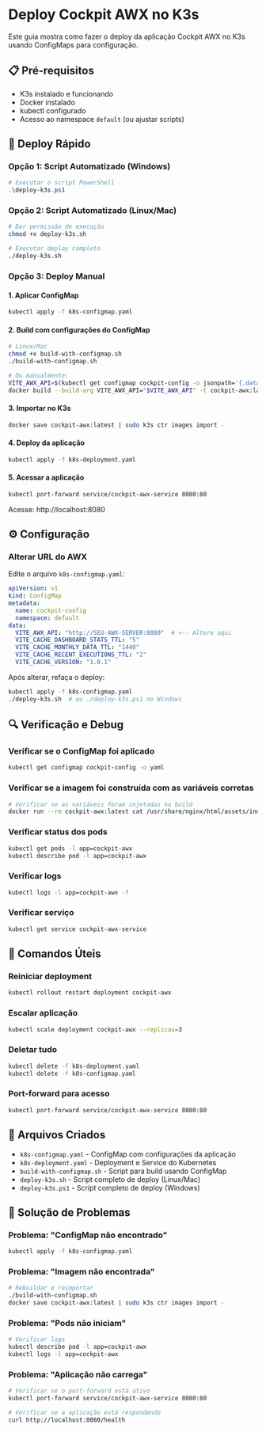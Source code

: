 # Deploy Cockpit AWX no K3s

Este guia mostra como fazer o deploy da aplicação Cockpit AWX no K3s usando ConfigMaps para configuração.

## 📋 Pré-requisitos

- K3s instalado e funcionando
- Docker instalado
- kubectl configurado
- Acesso ao namespace `default` (ou ajustar scripts)

## 🚀 Deploy Rápido

### Opção 1: Script Automatizado (Windows)
```powershell
# Executar o script PowerShell
.\deploy-k3s.ps1
```

### Opção 2: Script Automatizado (Linux/Mac)
```bash
# Dar permissão de execução
chmod +x deploy-k3s.sh

# Executar deploy completo
./deploy-k3s.sh
```

### Opção 3: Deploy Manual

#### 1. Aplicar ConfigMap
```bash
kubectl apply -f k8s-configmap.yaml
```

#### 2. Build com configurações do ConfigMap
```bash
# Linux/Mac
chmod +x build-with-configmap.sh
./build-with-configmap.sh

# Ou manualmente:
VITE_AWX_API=$(kubectl get configmap cockpit-config -o jsonpath='{.data.VITE_AWX_API}')
docker build --build-arg VITE_AWX_API="$VITE_AWX_API" -t cockpit-awx:latest .
```

#### 3. Importar no K3s
```bash
docker save cockpit-awx:latest | sudo k3s ctr images import -
```

#### 4. Deploy da aplicação
```bash
kubectl apply -f k8s-deployment.yaml
```

#### 5. Acessar a aplicação
```bash
kubectl port-forward service/cockpit-awx-service 8080:80
```

Acesse: http://localhost:8080

## ⚙️ Configuração

### Alterar URL do AWX

Edite o arquivo `k8s-configmap.yaml`:

```yaml
apiVersion: v1
kind: ConfigMap
metadata:
  name: cockpit-config
  namespace: default
data:
  VITE_AWX_API: "http://SEU-AWX-SERVER:8080"  # <-- Altere aqui
  VITE_CACHE_DASHBOARD_STATS_TTL: "5"
  VITE_CACHE_MONTHLY_DATA_TTL: "1440"
  VITE_CACHE_RECENT_EXECUTIONS_TTL: "2"
  VITE_CACHE_VERSION: "1.0.1"
```

Após alterar, refaça o deploy:
```bash
kubectl apply -f k8s-configmap.yaml
./deploy-k3s.sh  # ou ./deploy-k3s.ps1 no Windows
```

## 🔍 Verificação e Debug

### Verificar se o ConfigMap foi aplicado
```bash
kubectl get configmap cockpit-config -o yaml
```

### Verificar se a imagem foi construída com as variáveis corretas
```bash
# Verificar se as variáveis foram injetadas no build
docker run --rm cockpit-awx:latest cat /usr/share/nginx/html/assets/index-*.js | grep -o "VITE_AWX_API.*" | head -1
```

### Verificar status dos pods
```bash
kubectl get pods -l app=cockpit-awx
kubectl describe pod -l app=cockpit-awx
```

### Verificar logs
```bash
kubectl logs -l app=cockpit-awx -f
```

### Verificar serviço
```bash
kubectl get service cockpit-awx-service
```

## 🔧 Comandos Úteis

### Reiniciar deployment
```bash
kubectl rollout restart deployment cockpit-awx
```

### Escalar aplicação
```bash
kubectl scale deployment cockpit-awx --replicas=3
```

### Deletar tudo
```bash
kubectl delete -f k8s-deployment.yaml
kubectl delete -f k8s-configmap.yaml
```

### Port-forward para acesso
```bash
kubectl port-forward service/cockpit-awx-service 8080:80
```

## 📁 Arquivos Criados

- `k8s-configmap.yaml` - ConfigMap com configurações da aplicação
- `k8s-deployment.yaml` - Deployment e Service do Kubernetes
- `build-with-configmap.sh` - Script para build usando ConfigMap
- `deploy-k3s.sh` - Script completo de deploy (Linux/Mac)
- `deploy-k3s.ps1` - Script completo de deploy (Windows)

## 🚨 Solução de Problemas

### Problema: "ConfigMap não encontrado"
```bash
kubectl apply -f k8s-configmap.yaml
```

### Problema: "Imagem não encontrada"
```bash
# Rebuildar e reimportar
./build-with-configmap.sh
docker save cockpit-awx:latest | sudo k3s ctr images import -
```

### Problema: "Pods não iniciam"
```bash
# Verificar logs
kubectl describe pod -l app=cockpit-awx
kubectl logs -l app=cockpit-awx
```

### Problema: "Aplicação não carrega"
```bash
# Verificar se o port-forward está ativo
kubectl port-forward service/cockpit-awx-service 8080:80

# Verificar se a aplicação está respondendo
curl http://localhost:8080/health
```
